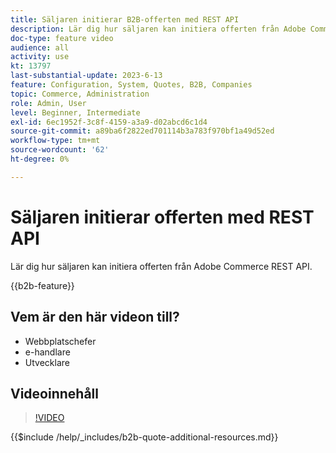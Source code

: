 ```yaml
---
title: Säljaren initierar B2B-offerten med REST API
description: Lär dig hur säljaren kan initiera offerten från Adobe Commerce REST API.
doc-type: feature video
audience: all
activity: use
kt: 13797
last-substantial-update: 2023-6-13
feature: Configuration, System, Quotes, B2B, Companies
topic: Commerce, Administration
role: Admin, User
level: Beginner, Intermediate
exl-id: 6ec1952f-3c8f-4159-a3a9-d02abcd6c1d4
source-git-commit: a89ba6f2822ed701114b3a783f970bf1a49d52ed
workflow-type: tm+mt
source-wordcount: '62'
ht-degree: 0%

---
```


# Säljaren initierar offerten med REST API

Lär dig hur säljaren kan initiera offerten från Adobe Commerce REST API.

{{b2b-feature}}

## Vem är den här videon till?

- Webbplatschefer
- e-handlare
- Utvecklare

## Videoinnehåll

>[!VIDEO](https://video.tv.adobe.com/v/3420414?learn=on)

{{$include /help/_includes/b2b-quote-additional-resources.md}}
